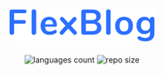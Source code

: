 <h1 align="center">
    <img alt="FlexBlog" title="Flexblog" src=".docs/header.png" width="260px"/>
</h1>

<p align="center">
 <img alt="languages count" src="https://img.shields.io/github/languages/count/ronierlima/flexblog?color=2c70ff"/>

  <img alt="repo size" src="https://img.shields.io/github/repo-size/ronierlima/flexblog?color=2c70ff">
</p>